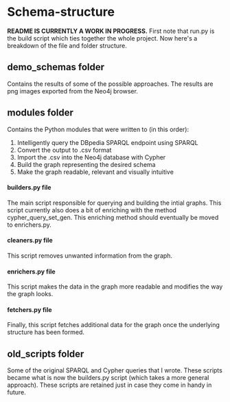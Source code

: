 # Schema-structure

**README IS CURRENTLY A WORK IN PROGRESS.** First note that run.py is the build script which ties together the whole project. Now here's a breakdown of the file and folder structure.

## demo_schemas folder
Contains the results of some of the possible approaches. The results are png images exported from the Neo4j browser.
## modules folder
Contains the Python modules that were written to (in this order):
1. Intelligently query the DBpedia SPARQL endpoint using SPARQL
2. Convert the output to .csv format
3. Import the .csv into the Neo4j database with Cypher
4. Build the graph representing the desired schema
5. Make the graph readable, relevant and visually intuitive
#### builders.py file
The main script responsible for querying and building the intial graphs. This script currently also does a bit of enriching with the method cypher_query_set_gen. This enriching method should eventually be moved to enrichers.py.
#### cleaners.py file
This script removes unwanted information from the graph.
#### enrichers.py file
This script makes the data in the graph more readable and modifies the way the graph looks.
#### fetchers.py file
Finally, this script fetches additional data for the graph once the underlying structure has been formed.
## old_scripts folder
Some of the original SPARQL and Cypher queries that I wrote. These scripts became what is now the builders.py script (which takes a more general approach). These scripts are retained just in case they come in handy in future.
